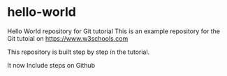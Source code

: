 # hello-world
Hello World repository for Git tutorial
This is an example repository for the Git tutoial on https://www.w3schools.com

This repository is built step by step in the tutorial.

It now Include steps on Github
